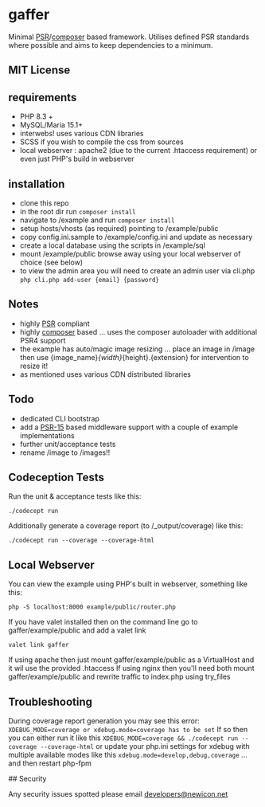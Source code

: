 # gaffer
Minimal [PSR](https://www.php-fig.org/psr/)/[composer](https://getcomposer.org/) based framework.
Utilises defined PSR standards where possible and aims to keep dependencies to a minimum.

## MIT License

## requirements
- PHP 8.3 +
- MySQL/Maria 15.1+
- interwebs! uses various CDN libraries
- SCSS if you wish to compile the css from sources
- local webserver : apache2 (due to the current .htaccess requirement) or even just PHP's build in webserver

## installation
- clone this repo
- in the root dir run ```composer install```
- navigate to /example and run  ```composer install```
- setup hosts/vhosts (as required) pointing to /example/public
- copy config.ini.sample to /example/config.ini and update as necessary
- create a local database using the scripts in /example/sql
- mount /example/public browse away using your local webserver of choice (see below)
- to view the admin area you will need to create an admin user via cli.php
```php cli.php add-user {email} {password}```
  
## Notes
- highly [PSR](https://www.php-fig.org/psr/) compliant
- highly [composer](https://getcomposer.org/) based ... uses the composer autoloader with additional PSR4 support
- the example has auto/magic image resizing ... place an image in /image then use {image_name}_{width}_{height}.{extension} for intervention to resize it!
- as mentioned uses various CDN distributed libraries

## Todo
- dedicated CLI bootstrap
- add a [PSR-15](https://www.php-fig.org/psr/psr-15/) based middleware support with a couple of example implementations
- further unit/acceptance tests
- rename /image to /images!!

## Codeception Tests
Run the unit & acceptance tests like this:
```
./codecept run
```
Additionally generate a coverage report (to /_output/coverage) like this:
```
./codecept run --coverage --coverage-html
```

## Local Webserver
You can view the example using PHP's built in webserver, something like this:
```
php -S localhost:8000 example/public/router.php
```
If you have valet installed then on the command line go to gaffer/example/public and add a valet link
```
valet link gaffer
```
If using apache then just mount gaffer/example/public as a VirtualHost and it wil use the provided .htaccess
If using nginx then you'll need both mount gaffer/example/public and rewrite traffic to index.php using try_files

## Troubleshooting
During coverage report generation you may see this error:
```XDEBUG_MODE=coverage or xdebug.mode=coverage has to be set```
If so then you can either run it like this
```XDEBUG_MODE=coverage && ./codecept run --coverage --coverage-html```
or update your php.ini settings for xdebug with multiple available modes like this
```xdebug.mode=develop,debug,coverage```
... and then restart php-fpm

## Security

Any security issues spotted please email developers@newicon.net

